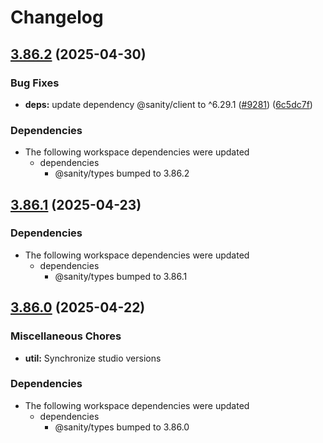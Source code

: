 # Changelog

## [3.86.2](https://github.com/sanity-io/sanity/compare/v3.86.1...v3.86.2) (2025-04-30)


### Bug Fixes

* **deps:** update dependency @sanity/client to ^6.29.1 ([#9281](https://github.com/sanity-io/sanity/issues/9281)) ([6c5dc7f](https://github.com/sanity-io/sanity/commit/6c5dc7f353688e4413b5b4ff9e891d187ece1e69))


### Dependencies

* The following workspace dependencies were updated
  * dependencies
    * @sanity/types bumped to 3.86.2

## [3.86.1](https://github.com/sanity-io/sanity/compare/v3.86.0...v3.86.1) (2025-04-23)


### Dependencies

* The following workspace dependencies were updated
  * dependencies
    * @sanity/types bumped to 3.86.1

## [3.86.0](https://github.com/sanity-io/sanity/compare/util-v3.85.1...util-v3.86.0) (2025-04-22)


### Miscellaneous Chores

* **util:** Synchronize studio versions


### Dependencies

* The following workspace dependencies were updated
  * dependencies
    * @sanity/types bumped to 3.86.0
